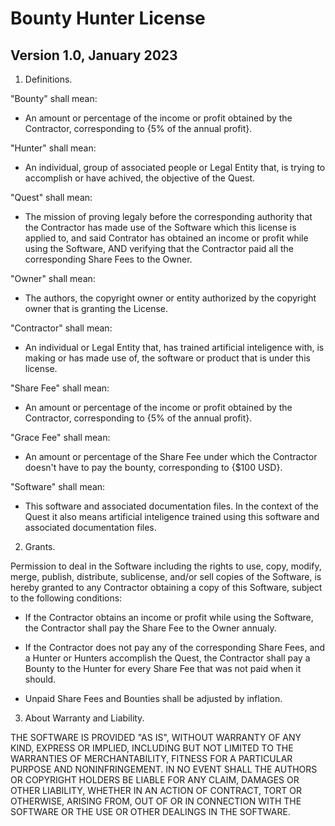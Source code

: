 Bounty Hunter License
=====================
Version 1.0, January 2023
-------------------------

1. Definitions.

"Bounty" shall mean:
- An amount or percentage of the income or profit obtained by the Contractor, corresponding to {5% of the annual profit}.

"Hunter" shall mean:
- An individual, group of associated people or Legal Entity that, is trying to accomplish or have achived, the objective of the Quest.

"Quest" shall mean:
- The mission of proving legaly before the corresponding authority that the Contractor has made use of the Software which this license is applied to, and said Contrator has obtained an income or profit while using the Software, AND verifying that the Contractor paid all the corresponding Share Fees to the Owner.

"Owner" shall mean:
- The authors, the copyright owner or entity authorized by the copyright owner that is granting the License.

"Contractor" shall mean:
- An individual or Legal Entity that, has trained artificial inteligence with, is making or has made use of, the software or product that is under this license.

"Share Fee" shall mean:
- An amount or percentage of the income or profit obtained by the Contractor, corresponding to {5% of the annual profit}.

"Grace Fee" shall mean:
- An amount or percentage of the Share Fee under which the Contractor doesn't have to pay the bounty, corresponding to {$100 USD}.

"Software" shall mean: 
- This software and associated documentation files. In the context of the Quest it also means artificial inteligence trained using this software and associated documentation files.

2. Grants.

Permission to deal in the Software including the rights to use, copy, modify, merge, publish, distribute, sublicense, and/or sell copies of the Software, is hereby granted to any Contractor obtaining a copy of this Software, subject to the following conditions:

- If the Contractor obtains an income or profit while using the Software, the Contractor shall pay the Share Fee to the Owner annualy.

- If the Contractor does not pay any of the corresponding Share Fees, and a Hunter or Hunters accomplish the Quest, the Contractor shall pay a Bounty to the Hunter for every Share Fee that was not paid when it should.

- Unpaid Share Fees and Bounties shall be adjusted by inflation.


3. About Warranty and Liability.

THE SOFTWARE IS PROVIDED "AS IS", WITHOUT WARRANTY OF ANY KIND, EXPRESS OR IMPLIED, INCLUDING BUT NOT LIMITED TO THE WARRANTIES OF MERCHANTABILITY, FITNESS FOR A PARTICULAR PURPOSE AND NONINFRINGEMENT. IN NO EVENT SHALL THE AUTHORS OR COPYRIGHT HOLDERS BE LIABLE FOR ANY CLAIM, DAMAGES OR OTHER LIABILITY, WHETHER IN AN ACTION OF CONTRACT, TORT OR OTHERWISE, ARISING FROM, OUT OF OR IN CONNECTION WITH THE SOFTWARE OR THE USE OR OTHER DEALINGS IN THE SOFTWARE.